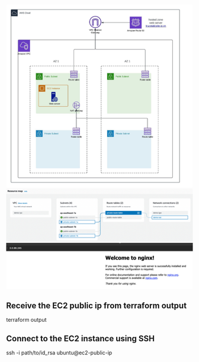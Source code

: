![alt text](./images/architecture.jpeg)
![alt text](./images/resource-map.png)
![alt text](./images/result.png)

## Receive the EC2 public ip from terraform output
terraform output

## Connect to the EC2 instance using SSH
ssh -i path/to/id_rsa ubuntu@ec2-public-ip